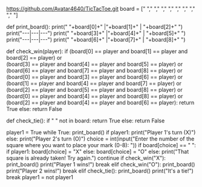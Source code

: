 https://github.com/Avatar4640/TicTacToe.git
board = [" "," "," "," "," "," "," "," "," "]

def print_board():
    print(" "+board[0]+" |"+board[1]+" | "+board[2]+" ")
    print("---|---|---")
    print(" "+board[3]+" |"+board[4]+" | "+board[5]+" ")
    print("---|---|---")
    print(" "+board[6]+" |"+board[7]+" | "+board[8]+" ")

def check_win(player):
    if (board[0] == player and board[1] == player and board[2] == player) or \
    (board[3] == player and board[4] == player and board[5] == player) or \
    (board[6] == player and board[7] == player and board[8] == player) or \
    (board[0] == player and board[3] == player and board[6] == player) or \
    (board[1] == player and board[4] == player and board[7] == player) or \
    (board[2] == player and board[5] == player and board[8] == player) or \
    (board[0] == player and board[4] == player and board[8] == player) or \
    (board[2] == player and board[4] == player and board[6] == player):
        return True
    else:
        return False

def check_tie():
    if " " not in board:
        return True
    else:
        return False

player1 = True
while True:
    print_board()
    if player1:
        print("Player 1's turn (X)")
    else:
        print("Player 2's turn (O)")
    choice = int(input("Enter the number of the square where you want to place your mark (0-8): "))
    if board[choice] == " ":
        if player1:
            board[choice] = "X"
        else:
            board[choice] = "O"
    else:
        print("That square is already taken! Try again.")
        continue
    if check_win("X"):
        print_board()
        print("Player 1 wins!")
        break
    elif check_win("O"):
        print_board()
        print("Player 2 wins!")
        break
    elif check_tie():
        print_board()
        print("It's a tie!")
        break
    player1 = not player1
